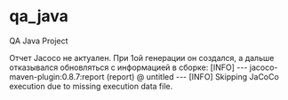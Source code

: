 # qa_java
QA Java Project

Отчет Jacoco не актуален. При 1ой генерации он создался, а дальше отказывался обновляться с информацией в сборке:
[INFO] --- jacoco-maven-plugin:0.8.7:report (report) @ untitled ---
[INFO] Skipping JaCoCo execution due to missing execution data file.
